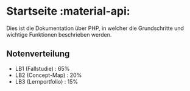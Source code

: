 # Startseite :material-api:

Dies ist die Dokumentation über PHP, in welcher die Grundschritte und wichtige Funktionen beschrieben werden.

## Notenverteilung

- LB1 (Fallstudie) : 65%
- LB2 (Concept-Map) : 20%
- LB3 (Lernportfolio) : 15%